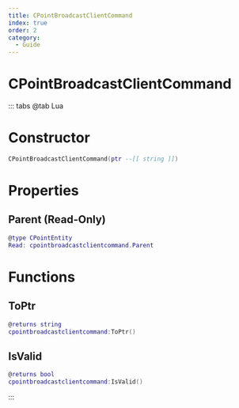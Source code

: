 ```yaml
---
title: CPointBroadcastClientCommand
index: true
order: 2
category:
  - Guide
---
```


# CPointBroadcastClientCommand

::: tabs
@tab Lua
# Constructor
```lua
CPointBroadcastClientCommand(ptr --[[ string ]])
```
# Properties
## Parent (Read-Only)
```lua
@type CPointEntity
Read: cpointbroadcastclientcommand.Parent
```
# Functions
## ToPtr
```lua
@returns string
cpointbroadcastclientcommand:ToPtr()
```
## IsValid
```lua
@returns bool
cpointbroadcastclientcommand:IsValid()
```

:::